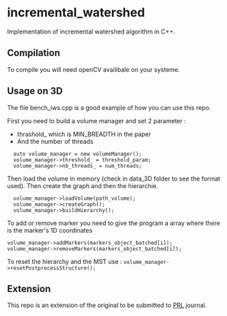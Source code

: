 # incremental_watershed
Implementation of incremental watershed algorithm in C++.

## Compilation

To compile you will need openCV availibale on your systeme.

## Usage on 3D

The file bench_iws.cpp is a good example of how you can use this repo.

First you need to build a volume manager and set 2 parameter :
- thrashold_ which is MIN_BREADTH in the paper
- And the number of threads 
```
  auto volume_manager = new volumeManager();
  volume_manager->threshold_ = threshold_param;
  volume_manager->nb_threads_ = num_threads;
```

Then load the volume in memory (check in data_3D folder to see the format used). Then create the graph and then the hierarchie.
```
  volume_manager->loadVolume(path_volume);
  volume_manager->createGraph();
  volume_manager->buildHierarchy();
```

To add or remove marker you need to give the program a array where there is the marker's 1D coordinates 

  ```
  volume_manager->addMarkers(markers_object_batched[i]);
  volume_manager->removeMarkers(markers_object_batched[i]);
```

To reset the hierarchy and the MST use : ```volume_manager->resetPostprocessStructure();```

## Extension

This repo is an extension of the original to be submitted to [PRL](https://www.journals.elsevier.com/pattern-recognition-letters) journal.

